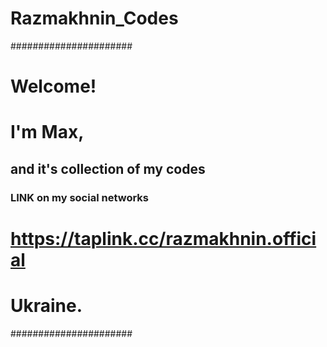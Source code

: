 # Razmakhnin_Codes

######################
>>>>>>>>>
# Welcome!
# I'm **Max**,
## and it's collection of my codes
### LINK on my social networks 
# https://taplink.cc/razmakhnin.official
# Ukraine.
######################
